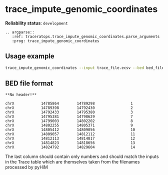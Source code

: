 # trace_impute_genomic_coordinates

**Reliability status**: `development`

```{eval-rst}
.. argparse::
   :ref: traceratops.trace_impute_genomic_coordinates.parse_arguments
   :prog: trace_impute_genomic_coordinates
```


## Usage example

```sh
trace_impute_genomic_coordinates --input trace_file.ecsv --bed bed_file.bed --output output_file.ecsv
```

## BED file format

```{warning}
**No header!**
```

```text
chrX            14785864        14789298                1
chrX            14789398        14792430                2
chrX            14792433        14795380                3
chrX            14795381        14798629                7
chrX            14799003        14802202                8
chrX            14802255        14805371                9
chrX            14805412        14809056                10
chrX            14809057        14812112                11
chrX            14812113        14814817                12
chrX            14814823        14818656                13
chrX            14824792        14829604                14
```

The last column should contain only numbers and should match the inputs in the Trace table which are themselves taken
from the filenames processed by pyHiM
